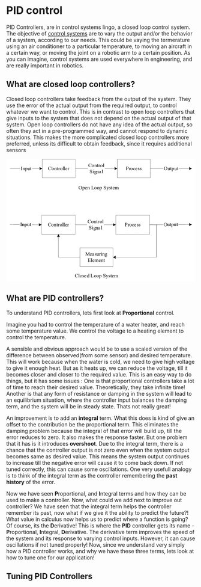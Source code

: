 # PID control
PID Controllers, are in control systems lingo, a closed loop control system. The objective of [control systems](https://en.wikipedia.org/wiki/Control_system) are 
to vary the output and/or the behavior of a system, according to our needs. This could be vaying the termerature using an air conditioner to a particular temperature, 
to moving an aircraft in a certain way, or moving the joint on a robotic arm to a certain position. As you can imagine, control systems are used everywhere in engineering,
and are really important in robotics.

## What are closed loop controllers?
  Closed loop controllers take feedback from the output of the system. They use the error of the actual output from the required output, to control whatever we want to control. This is in contrast to open loop controllers that give inputs to the system that does not depend on the actual output of that system. Open loop controllers do not have any idea of the actual output, so often they act in a pre-programmed way, and cannot respond to dynamic situations. This makes the more complicated closed loop controllers more preferred, unless its difficult to obtain feedback, since it requires additional sensors

![](/Images/Documents/open_closed_controllers.png)

## What are PID controllers?
To understand PID controllers, lets first look at **Proportional** control.

Imagine you had to control the temperature of a water heater, and reach some temperature value. We control the voltage to a heating element to control the temperature. 

A sensible and obvious approach would be to use a scaled version of the difference between observed(from some sensor) and desired temperature. This will work because when the water is cold, we need to give high voltage to give it enough heat. But as it heats up, we can reduce the voltage, till it becomes closer and closer to the required value. This is an easy way to do things, but it has some issues : One is that proportional controllers take a lot of time to reach their desired value. Theoretically, they take infinite time! Another is that any form of resistance or damping in the system will lead to an equilibrium situation, where the controller input balances the damping term, and the system will be in steady state. Thats not really great!

An improvement is to add an **integral** term. What this does is kind of give an offset to the contribution be the proportional term. This eliminates the damping problem because the integral of that error will build up, till the error reduces to zero. It also makes the response faster. But one problem that it has is it introduces **overshoot**. Due to the integral term, there is a chance that the controller output is not zero even when the system output becomes same as desired value. This means the system output continues to increase till the negative error will cause it to come back down. If not tuned correctly, this can cause some oscillations. One very usefull analogy is to think of the integral term as the controller remembering the **past history** of the error.

Now we have seen **P**roportional, and **I**ntegral terms and how they can be used to make a controller. Now, what could we add next to improve out controller? We have seen that the integral term helps the controller remember its past, now what if we give it the ability to predict the future?! What value in calculus now helps us to predict where a function is going? Of course, its the **D**erivative! This is where the **PID** controller gets its name - **P**roportional, **I**ntegral, **D**erivative. The derivative term improves the speed of the system and its response to varying control inputs. However, it can cause oscillations if not tuned properly! Now, since we understand very simply how a PID controller works, and why we have these three terms, lets look at how to tune one for our application!

## Tuning PID Controllers
